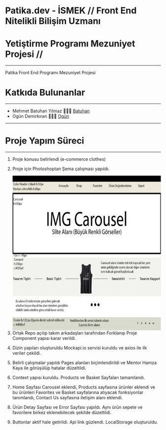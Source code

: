 # Patika.dev - İSMEK // Front End Nitelikli Bilişim Uzmanı

# Yetiştirme Programı Mezuniyet Projesi //

---

Patika Front End Programı Mezuniyet Projesi

# Katkıda Bulunanlar

---

- Mehmet Batuhan Yılmaz 👨🏻‍💻 [Batuhan](https://github.com/mehmetbatuhanyilmaz)
- Ogün Demirkıran 👨🏻‍💻 [Ogün](https://github.com/ogundemirkiran)

---

# Proje Yapım Süreci

---

1. Proje konusu belirlendi (e-commerce clothes)
2. Proje için Photoshoptan Şema çalışması yapıldı. <br/>

   <img alt="photoshopsheme" src="./src/images/E-Commerce_Deneme.jpg" 
        style="float: left; width:650px; height:500px;" />

3. Ortak Repo açılıp takım arkadaşları tarafından Forklanıp Proje Component yapısı karar verildi.
4. Dizin yapıları oluşturuldu Mockapi.io servisi kuruldu ve axios ile ilk veriler çekildi.
5. Belirli çalışmalar yapıldı Pages alanları biçimlendirildi ve Mentor Hamza Kaya ile görüşülüp hatalar düzeltildi.
6. Context yapısı kuruldu. Products ve Basket Sayfaları tamamlandı.
7. Home Sayfası Carousel eklendi, Products sayfasına ürünler eklendi ve bu ürünleri Favorites ve Basket sayfalarına atıyacak fonksiyonlar tanımlandı, Contact Us sayfasına iletişim alanı eklendi.
8. Ürün Detay Sayfası ve Error Sayfası yapıldı. Aynı ürün sepete ve favorilere birkez eklenebilecek şekilde düzeltildi.
9. Buttonlar aktif hale getirildi. Api link güzlendi. LocalStorage oluşturuldu.
